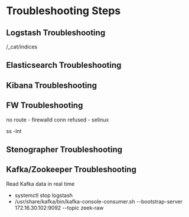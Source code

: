 # Troubleshooting Steps

## Logstash Troubleshooting
/_cat/indices

## Elasticsearch Troubleshooting

## Kibana Troubleshooting

## FW Troubleshooting

no route - firewalld conn refused - selinux

ss -lnt

## Stenographer Troubleshooting

## Kafka/Zookeeper Troubleshooting

Read Kafka data in real time
* systemctl stop logstash
* /usr/share/kafka/bin/kafka-console-consumer.sh --bootstrap-server 172.16.30.102:9092 --topic zeek-raw
